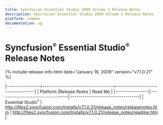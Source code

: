 ```yaml
---
title: Syncfusion Essential Studio 2009 Volume 1 Release Notes  
description: Syncfusion Essential Studio 2009 Volume 1 Release Notes  
platform: common
documentation: ug
---
```


# Syncfusion<sup style="font-size:70%">&reg;</sup> Essential Studio<sup style="font-size:70%">&reg;</sup> Release Notes  

{% include release-info.html date="January 16, 2009"  version="v7.1.0.21" %} 

|-----------------+------------------------------------+------------------------------------|
|   Platform      |Release Notes                       | Read Me                            |
|-----------------|:-----------------------------------|:-----------------------------------|
| Essential Studio<sup style="font-size:70%">&reg;</sup>  | <http://files2.syncfusion.com/Installs/v7.1.0.21/release_notes/releasenotes.htm> | <http://files2.syncfusion.com/Installs/v7.1.0.21/release_notes/readme.htm> |



